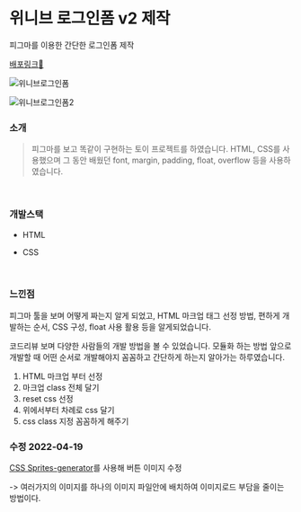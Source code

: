 # 위니브 로그인폼 v2 제작

피그마를 이용한 간단한 로그인폼 제작

[배포링크:elephant:](https://chuhoon.github.io/loginPage-weniv-v2/)

![위니브로그인폼](https://user-images.githubusercontent.com/68219145/163784300-784e2c20-3357-4446-824e-191c765611cc.PNG)

![위니브로그인폼2](https://user-images.githubusercontent.com/68219145/163784304-32a6b2dc-ccc2-4950-88fa-97f7e7d19a3b.PNG)

### 소개

> 피그마를 보고 똑같이 구현하는 토이 프로젝트를 하였습니다. HTML, CSS를 사용했으며 그 동안 배웠던 font, margin, padding, float, overflow 등을 사용하였습니다.

<br>

### 개발스택

- HTML

- CSS

<br>

### 느낀점

피그마 툴을 보며 어떻게 짜는지 알게 되었고, HTML 마크업 태그 선정 방법, 편하게 개발하는 순서, CSS 구성, float 사용 활용 등을 알게되었습니다.

코드리뷰 보며 다양한 사람들의 개발 방법을 볼 수 있었습니다. 모듈화 하는 방법 앞으로 개발할 때 어떤 순서로 개발해야지 꼼꼼하고 간단하게 하는지 알아가는 하루였습니다.

1. HTML 마크업 부터 선정
2. 마크업 class 전체 달기
3. reset css 선정
4. 위에서부터 차례로 css 달기
5. css class 지정 꼼꼼하게 해주기

### 수정 2022-04-19

[CSS Sprites-generator](https://www.toptal.com/developers/css/sprite-generator/)를 사용해 버튼 이미지 수정

-> 여러가지의 이미지를 하나의 이미지 파일안에 배치하여 이미지로드 부담을 줄이는 방법이다.
